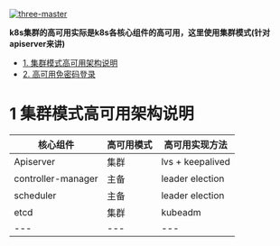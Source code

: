 
<a href="https://ibb.co/HDBwm5p"><img src="https://i.ibb.co/3y46tgY/three-master.png" alt="three-master" border="0"></a>

**k8s集群的高可用实际是k8s各核心组件的高可用，这里使用集群模式(针对apiserver来讲)**

* [1. 集群模式高可用架构说明](#1-集群模式高可用架构说明)
* [2. 高可用免密码登录]()

# 1 集群模式高可用架构说明

核心组件|	 高可用模式|	    高可用实现方法 |
---|---|---|
Apiserver|集群| lvs + keepalived|
controller-manager|主备| leader election|
scheduler|主备|leader election|
etcd|集群|kubeadm|
---|---|---|
